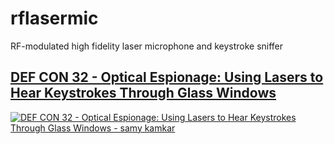 # rflasermic

RF-modulated high fidelity laser microphone and keystroke sniffer

## [DEF CON 32 - Optical Espionage: Using Lasers to Hear Keystrokes Through Glass Windows](https://youtu.be/R5nMqju6crY)

[![DEF CON 32 - Optical Espionage: Using Lasers to Hear Keystrokes Through Glass Windows - samy kamkar
](dc.jpg)](https://youtu.be/R5nMqju6crY)
